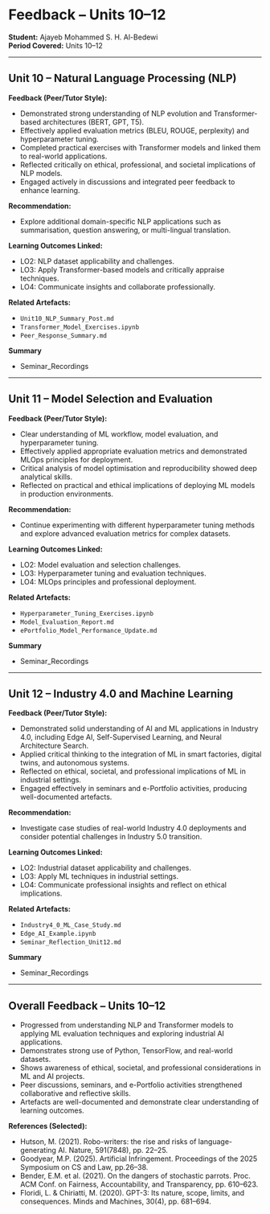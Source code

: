 # Feedback – Units 10–12
**Student:** Ajayeb Mohammed S. H. Al-Bedewi  
**Period Covered:** Units 10–12  

---

## Unit 10 – Natural Language Processing (NLP)
**Feedback (Peer/Tutor Style):**
- Demonstrated strong understanding of NLP evolution and Transformer-based architectures (BERT, GPT, T5).
- Effectively applied evaluation metrics (BLEU, ROUGE, perplexity) and hyperparameter tuning.
- Completed practical exercises with Transformer models and linked them to real-world applications.
- Reflected critically on ethical, professional, and societal implications of NLP models.
- Engaged actively in discussions and integrated peer feedback to enhance learning.

**Recommendation:**
- Explore additional domain-specific NLP applications such as summarisation, question answering, or multi-lingual translation.

**Learning Outcomes Linked:**
- LO2: NLP dataset applicability and challenges.
- LO3: Apply Transformer-based models and critically appraise techniques.
- LO4: Communicate insights and collaborate professionally.

**Related Artefacts:**
- `Unit10_NLP_Summary_Post.md`
- `Transformer_Model_Exercises.ipynb`
- `Peer_Response_Summary.md`

**Summary**
- Seminar_Recordings  

---

## Unit 11 – Model Selection and Evaluation
**Feedback (Peer/Tutor Style):**
- Clear understanding of ML workflow, model evaluation, and hyperparameter tuning.
- Effectively applied appropriate evaluation metrics and demonstrated MLOps principles for deployment.
- Critical analysis of model optimisation and reproducibility showed deep analytical skills.
- Reflected on practical and ethical implications of deploying ML models in production environments.

**Recommendation:**
- Continue experimenting with different hyperparameter tuning methods and explore advanced evaluation metrics for complex datasets.

**Learning Outcomes Linked:**
- LO2: Model evaluation and selection challenges.
- LO3: Hyperparameter tuning and evaluation techniques.
- LO4: MLOps principles and professional deployment.

**Related Artefacts:**
- `Hyperparameter_Tuning_Exercises.ipynb`
- `Model_Evaluation_Report.md`
- `ePortfolio_Model_Performance_Update.md`

**Summary**
- Seminar_Recordings  

---

## Unit 12 – Industry 4.0 and Machine Learning
**Feedback (Peer/Tutor Style):**
- Demonstrated solid understanding of AI and ML applications in Industry 4.0, including Edge AI, Self-Supervised Learning, and Neural Architecture Search.
- Applied critical thinking to the integration of ML in smart factories, digital twins, and autonomous systems.
- Reflected on ethical, societal, and professional implications of ML in industrial settings.
- Engaged effectively in seminars and e-Portfolio activities, producing well-documented artefacts.

**Recommendation:**
- Investigate case studies of real-world Industry 4.0 deployments and consider potential challenges in Industry 5.0 transition.

**Learning Outcomes Linked:**
- LO2: Industrial dataset applicability and challenges.
- LO3: Apply ML techniques in industrial settings.
- LO4: Communicate professional insights and reflect on ethical implications.

**Related Artefacts:**
- `Industry4_0_ML_Case_Study.md`
- `Edge_AI_Example.ipynb`
- `Seminar_Reflection_Unit12.md`

**Summary**
- Seminar_Recordings  

---

## Overall Feedback – Units 10–12
- Progressed from understanding NLP and Transformer models to applying ML evaluation techniques and exploring industrial AI applications.
- Demonstrates strong use of Python, TensorFlow, and real-world datasets.
- Shows awareness of ethical, societal, and professional considerations in ML and AI projects.
- Peer discussions, seminars, and e-Portfolio activities strengthened collaborative and reflective skills.
- Artefacts are well-documented and demonstrate clear understanding of learning outcomes.

**References (Selected):**
- Hutson, M. (2021). Robo-writers: the rise and risks of language-generating AI. Nature, 591(7848), pp. 22–25.  
- Goodyear, M.P. (2025). Artificial Infringement. Proceedings of the 2025 Symposium on CS and Law, pp.26–38.  
- Bender, E.M. et al. (2021). On the dangers of stochastic parrots. Proc. ACM Conf. on Fairness, Accountability, and Transparency, pp. 610–623.  
- Floridi, L. & Chiriatti, M. (2020). GPT-3: Its nature, scope, limits, and consequences. Minds and Machines, 30(4), pp. 681–694.
